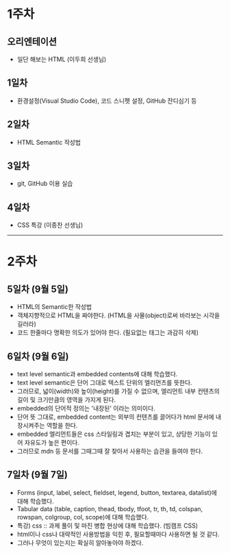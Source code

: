 # 1주차

## 오리엔테이션
 - 일단 해보는 HTML (이두희 선생님)

## 1일차
 - 환경설정(Visual Studio Code), 코드 스니펫 설정, GitHub 잔디심기 등

## 2일차
 - HTML Semantic 작성법

## 3일차
 - git, GitHub 이용 실습

## 4일차
 - CSS 특강 (이종찬 선생님)
---

# 2주차

## 5일차 (9월 5일)
 - HTML의 Semantic한 작성법
 - 객체지향적으로 HTML을 짜야한다. (HTML을 사물(object)로써 바라보는 시각을 길러라)
 - 코드 한줄마다 명확한 의도가 있어야 한다. (필요없는 태그는 과감히 삭제)

## 6일차 (9월 6일)
 - text level semantic과 embedded contents에 대해 학습했다.
 - text level semantic은 단어 그대로 텍스트 단위의 엘리먼츠를 뜻한다.
 - 그러므로, 넓이(width)와 높이(height)를 가질 수 없으며, 엘리먼트 내부 컨텐츠의 길이 및 크기만큼의 영역을 가지게 된다.
 - embedded의 단어적 정의는 '내장된' 이라는 의미이다.
 - 단어 뜻 그대로, embedded content는 외부의 컨텐츠를 끌어다가 html 문서에 내장시켜주는 역할을 한다.
 - embedded 엘리먼트들은 css 스타일링과 겹치는 부분이 있고, 상당한 기능이 있어 자유도가 높은 편이다.
 - 그러므로 mdn 등 문서를 그때그때 잘 찾아서 사용하는 습관을 들여야 한다.

## 7일차 (9월 7일)
 - Forms (input, label, select, fieldset, legend, button, textarea, datalist)에 대해 학습했다.
 - Tabular data (table, caption, thead, tbody, tfoot, tr, th, td, colspan, rowspan, colgroup, col, scope)에 대해 학습했다.
 - 특강) css :: 과제 풀이 및 마진 병합 현상에 대해 학습했다. (빔캠프 CSS)
 - html이나 css나 대략적인 사용방법을 익힌 후, 필요할때마다 사용하면 될 것 같다.
 - 그러나 무엇이 있는지는 확실히 알아놓아야 하겠다.
